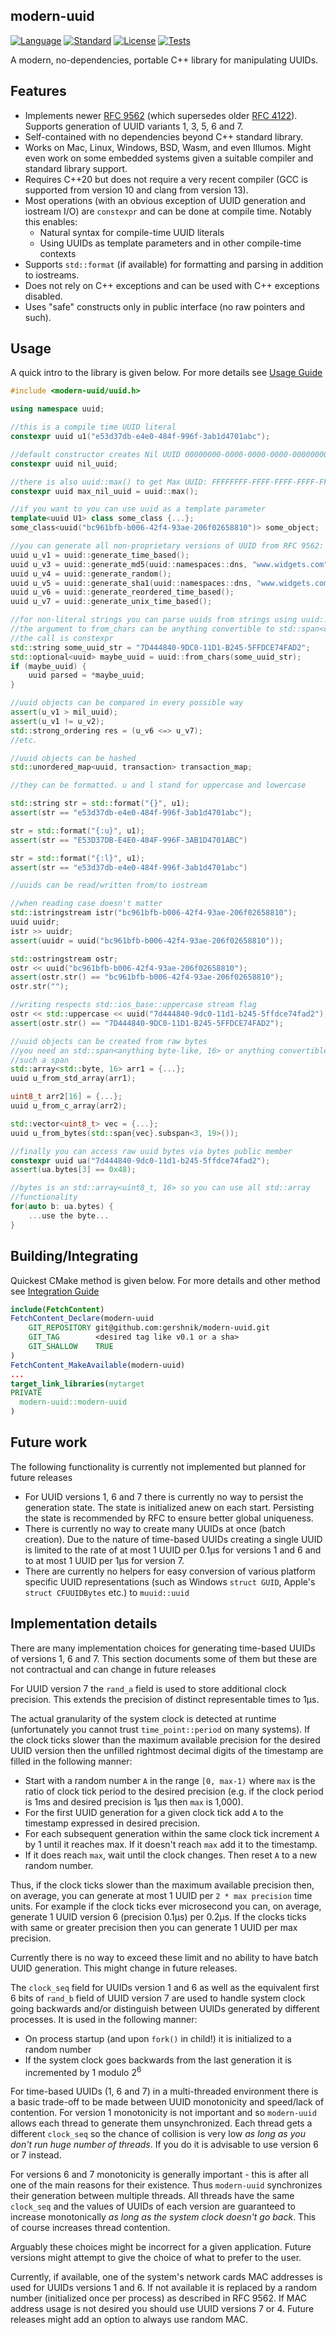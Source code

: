## modern-uuid

[![Language](https://img.shields.io/badge/language-C++-blue.svg)](https://isocpp.org/)
[![Standard](https://img.shields.io/badge/C%2B%2B-20-blue.svg)](https://en.wikipedia.org/wiki/C%2B%2B#Standardization)
[![License](https://img.shields.io/badge/license-BSD-brightgreen.svg)](https://opensource.org/licenses/BSD-3-Clause)
[![Tests](https://github.com/gershnik/modern-uuid/actions/workflows/test.yml/badge.svg)](https://github.com/gershnik/modern-uuid/actions/workflows/test.yml)

A modern, no-dependencies, portable C++ library for manipulating UUIDs.

## Features

* Implements newer [RFC 9562](https://datatracker.ietf.org/doc/rfc9562/) (which supersedes older [RFC 4122](https://datatracker.ietf.org/doc/html/rfc4122)). Supports generation of UUID variants 1, 3, 5, 6 and 7.
* Self-contained with no dependencies beyond C++ standard library.
* Works on Mac, Linux, Windows, BSD, Wasm, and even Illumos. Might even work on some embedded systems given a suitable compiler and standard library support.
* Requires C++20 but does not require a very recent compiler (GCC is supported from version 10 and clang from version 13).
* Most operations (with an obvious exception of UUID generation and iostream I/O) are `constexpr` and can be done at compile time. Notably this enables:
  * Natural syntax for compile-time UUID literals
  * Using UUIDs as template parameters and in other compile-time contexts
* Supports `std::format` (if available) for formatting and parsing in addition to iostreams.
* Does not rely on C++ exceptions and can be used with C++ exceptions disabled.
* Uses "safe" constructs only in public interface (no raw pointers and such).

## Usage

A quick intro to the library is given below. For more details see [Usage Guide](/doc/Usage.md)

```cpp
#include <modern-uuid/uuid.h>

using namespace uuid;

//this is a compile time UUID literal
constexpr uuid u1("e53d37db-e4e0-484f-996f-3ab1d4701abc");

//default constructor creates Nil UUID 00000000-0000-0000-0000-000000000000
constexpr uuid nil_uuid;

//there is also uuid::max() to get Max UUID: FFFFFFFF-FFFF-FFFF-FFFF-FFFFFFFFFFFF
constexpr uuid max_nil_uuid = uuid::max();

//if you want to you can use uuid as a template parameter
template<uuid U1> class some_class {...};
some_class<uuid("bc961bfb-b006-42f4-93ae-206f02658810")> some_object;

//you can generate all non-proprietary versions of UUID from RFC 9562:
uuid u_v1 = uuid::generate_time_based();
uuid u_v3 = uuid::generate_md5(uuid::namespaces::dns, "www.widgets.com");
uuid u_v4 = uuid::generate_random();
uuid u_v5 = uuid::generate_sha1(uuid::namespaces::dns, "www.widgets.com");
uuid u_v6 = uuid::generate_reordered_time_based();
uuid u_v7 = uuid::generate_unix_time_based();

//for non-literal strings you can parse uuids from strings using uuid::from_chars
//the argument to from_chars can be anything convertible to std::span<char, any extent>
//the call is constexpr
std::string some_uuid_str = "7D444840-9DC0-11D1-B245-5FFDCE74FAD2";
std::optional<uuid> maybe_uuid = uuid::from_chars(some_uuid_str);
if (maybe_uuid) {
    uuid parsed = *maybe_uuid;
}

//uuid objects can be compared in every possible way
assert(u_v1 > mil_uuid);
assert(u_v1 != u_v2);
std::strong_ordering res = (u_v6 <=> u_v7);
//etc.

//uuid objects can be hashed
std::unordered_map<uuid, transaction> transaction_map;

//they can be formatted. u and l stand for uppercase and lowercase

std::string str = std::format("{}", u1);
assert(str == "e53d37db-e4e0-484f-996f-3ab1d4701abc");

str = std::format("{:u}", u1);
assert(str == "E53D37DB-E4E0-484F-996F-3AB1D4701ABC")

str = std::format("{:l}", u1);
assert(str == "e53d37db-e4e0-484f-996f-3ab1d4701abc")

//uuids can be read/written from/to iostream 

//when reading case doesn't matter
std::istringstream istr("bc961bfb-b006-42f4-93ae-206f02658810");
uuid uuidr;
istr >> uuidr;
assert(uuidr = uuid("bc961bfb-b006-42f4-93ae-206f02658810"));

std::ostringstream ostr;
ostr << uuid("bc961bfb-b006-42f4-93ae-206f02658810");
assert(ostr.str() == "bc961bfb-b006-42f4-93ae-206f02658810");
ostr.str("");

//writing respects std::ios_base::uppercase stream flag
ostr << std::uppercase << uuid("7d444840-9dc0-11d1-b245-5ffdce74fad2");
assert(ostr.str() == "7D444840-9DC0-11D1-B245-5FFDCE74FAD2");

//uuid objects can be created from raw bytes
//you need an std::span<anything byte-like, 16> or anything convertible to 
//such a span
std::array<std::byte, 16> arr1 = {...};
uuid u_from_std_array(arr1);

uint8_t arr2[16] = {...};
uuid u_from_c_array(arr2);

std::vector<uint8_t> vec = {...};
uuid u_from_bytes(std::span{vec}.subspan<3, 19>());

//finally you can access raw uuid bytes via bytes public member
constexpr uuid ua("7d444840-9dc0-11d1-b245-5ffdce74fad2");
assert(ua.bytes[3] == 0x48);

//bytes is an std::array<uint8_t, 16> so you can use all std::array
//functionality
for(auto b: ua.bytes) {
    ...use the byte...
}
```

## Building/Integrating

Quickest CMake method is given below. For more details and other method see [Integration Guide](doc/Building.md)

```cmake
include(FetchContent)
FetchContent_Declare(modern-uuid
    GIT_REPOSITORY git@github.com:gershnik/modern-uuid.git
    GIT_TAG        <desired tag like v0.1 or a sha>
    GIT_SHALLOW    TRUE
)
FetchContent_MakeAvailable(modern-uuid)
...
target_link_libraries(mytarget
PRIVATE
  modern-uuid::modern-uuid
)
```

## Future work

The following functionality is currently not implemented but planned for future releases

* For UUID versions 1, 6 and 7 there is currently no way to persist the generation state. The state is initialized anew on each start.
  Persisting the state is recommended by RFC to ensure better global uniqueness.
* There is currently no way to create many UUIDs at once (batch creation). Due to the nature of time-based UUIDs creating a single UUID is 
  limited to the rate of at most 1 UUID per 0.1µs for versions 1 and 6 and to at most 1 UUID per 1µs for version 7.
* There are currently no helpers for easy conversion of various platform specific UUID representations (such as Windows `struct GUID`, Apple's 
  `struct CFUUIDBytes` etc.) to `muuid::uuid`


## Implementation details

There are many implementation choices for generating time-based UUIDs of versions 1, 6 and 7. This section documents some of them but these are
not contractual and can change in future releases

For UUID version 7 the `rand_a` field is used to store additional clock precision. This extends the precision of distinct representable times to 1µs. 

The actual granularity of the system clock is detected at runtime (unfortunately you cannot trust `time_point::period` on many systems). If the clock ticks slower than the maximum available precision for the desired UUID version then the unfilled rightmost decimal digits of the timestamp are filled in the following manner:
- Start with a random number `A` in the range `[0, max-1)` where `max` is the ratio of clock tick period to the desired precision (e.g. if the clock period is 1ms and desired precision is 1µs then `max` is 1,000). 
- For the first UUID generation for a given clock tick add `A` to the timestamp expressed in desired precision.
- For each subsequent generation within the same clock tick increment `A` by 1 until it reaches max. If it doesn't reach `max` add it to the timestamp.
- If it does reach `max`, wait until the clock changes. Then reset `A` to a new random number. 

Thus, if the clock ticks slower than the maximum available precision then, on average, you can generate at most 1 UUID per `2 * max precision` time units. For example if the clock ticks ever microsecond you can, on average, generate 1 UUID version 6 (precision 0.1µs) per 0.2µs. If the clocks ticks with same or greater precision then you can generate 1 UUID per max precision.

Currently there is no way to exceed these limit and no ability to have batch UUID generation. This might change in future releases.

The `clock_seq` field for UUIDs version 1 and 6 as well as the equivalent first 6 bits of `rand_b` field of UUID version 7 are used to handle system clock going backwards and/or distinguish between UUIDs generated by different processes. It is used in the following manner:
- On process startup (and upon `fork()` in child!) it is initialized to a random number
- If the system clock goes backwards from the last generation it is incremented by 1 modulo 2<sup>6</sup>

For time-based UUIDs (1, 6 and 7) in a multi-threaded environment there is a basic trade-off to be made between UUID monotonicity and speed/lack of contention. For version 1 monotonicity is not important and so `modern-uuid` allows each thread to generate them unsynchronized. Each thread gets a different `clock_seq` so the chance of collision is very low _as long as you don't run huge number of threads_. If you do it is advisable to use version 6 or 7 instead.

For versions 6 and 7 monotonicity is generally important - this is after all one of the main reasons for their existence. Thus `modern-uuid` synchronizes their generation between multiple threads. All threads have the same `clock_seq` and the values of UUIDs of each version are guaranteed to increase monotonically _as long as the system clock doesn't go back_. This of course increases thread contention.

Arguably these choices might be incorrect for a given application. Future versions might attempt to give the choice of what to prefer to the user.

Currently, if available, one of the system's network cards MAC addresses is used for UUIDs versions 1 and 6. If not available it is replaced by a random number (initialized once per process) as described in RFC 9562. If MAC address usage is not desired you should use UUID versions 7 or 4.
Future releases might add an option to always use random MAC.



